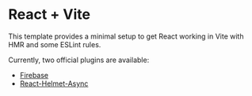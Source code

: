 # React + Vite

This template provides a minimal setup to get React working in Vite with HMR and some ESLint rules.

Currently, two official plugins are available:

- [Firebase](https://console.firebase.google.com/)
- [React-Helmet-Async](https://www.npmjs.com/package/react-helmet-async)
